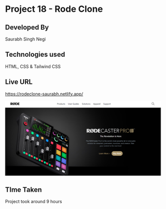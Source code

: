 # Project 18 - Rode Clone

## Developed By  
Saurabh Singh Negi

## Technologies used  
HTML, CSS & Tailwind CSS

## Live URL
https://rodeclone-saurabh.netlify.app/

![image](./final_look.png) 

## TIme Taken

Project took around 9 hours	